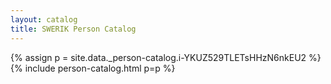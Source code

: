 ```yaml
---
layout: catalog
title: SWERIK Person Catalog
---
```

{% assign p = site.data._person-catalog.i-YKUZ529TLETsHHzN6nkEU2 %}
{% include person-catalog.html p=p %}

